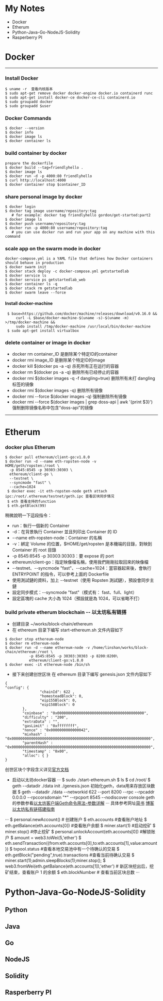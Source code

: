 # My Notes
 - Docker 
 - Etherum
 - Python-Java-Go-NodeJS-Solidity
 - Rasperberry PI

# Docker 
----
### Install Docker
```
$ uname -r  查看内核版本
$ sudo apt-get remove docker docker-engine docker.io containerd runc
$ sudo apt-get install docker-ce docker-ce-cli containerd.io
$ sudo groupadd docker
$ sudo groupadd $user
```

### Docker Commands
```
$ docker --version
$ docker info
$ docker image ls
$ docker container ls
```

### build container by docker
```
prepare the dockerfile
$ docker build --tag=friendlyhello .
$ docker image ls
$ docker run -d -p 4000:80 friendlyhello
$ curl http://localhost:4000
$ docker container stop $container_ID
```

### share personal image by docker
```
$ docker login
$ docker tag image username/repository:tag
   # for example: docker tag friendlyhello gordon/get-started:part2
$ docker image ls
$ docker push username/repository:tag
$ docker run -p 4000:80 username/repository:tag  
   # you can use docker run and run your app on any machine with this command
```

### scale app on the swarm mode in docker 
```
docker-compose.yml is a YAML file that defines how Docker containers should behave in production
$ docker swarm init
$ docker stack deploy -c docker-compose.yml getstartedlab
$ docker service ls
$ docker service ps getstartedlab_web
$ docker container ls -q
$ docker stack rm getstartedlab
$ docker swarm leave --force
```


#### Install docker-machine
```
 $ base=https://github.com/docker/machine/releases/download/v0.16.0 &&
     curl -L $base/docker-machine-$(uname -s)-$(uname -m) >/tmp/docker-machine &&
     sudo install /tmp/docker-machine /usr/local/bin/docker-machine
 $ sudo apt-get install virtualbox
```
### delete container or image in docker

- docker rm container_ID 是删除某个特定ID的container
- docker rmi image_ID 是删除某个特定ID的image
- docker kill $(docker ps -a -q) 杀死所有正在运行的容器
- docker rm $(docker ps -a -q)   删除所有已经停止的容器
- docker rmi $(docker images -q -f dangling=true)  删除所有未打 dangling 标签的镜像
- docker rmi $(docker images -q)   删除所有镜像
- docker rmi --force $(docker images -q) 强制删除所有镜像
- docker rmi --force $(docker images | grep doss-api | awk '{print $3}') 强制删除镜像名称中包含“doss-api”的镜像

----

# Etherum 

### docker plus Etherum
```
$ docker pull ethereum/client-go:v1.8.0
$ docker run -d --name eth-ropsten-node -v          HOME/geth/ropsten:/root \
  -p 8545:8545 -p 30303:30303 \
  ethereum/client-go \
  --testnet \
  --syncmode "fast" \
  --cache=1024
 $ docker exec -it eth-ropsten-node geth attach ipc:/root/.ethereum/testnet/geth.ipc 查看区块同步情况
 $ eth 查看支持的function
 $ eth.getBlock(99)
```
稍微說明一下這段指令：
- run：執行一個新的 Container
- -d：在背景執行 Container 並且列印出 Container 的 ID
- --name eth-ropsten-node：Container 的名稱
- -v：綁定 Volume 的位置，$HOME/get/ropsten 是本機端的目錄，對映到 Container 的 root 目錄
- -p 8545:8545 -p 30303:30303：要 expose 的 port
- ethereum/client-go：指定映像檔名稱，使用我們剛剛拉取回來的映像檔
- --testnet、--syncmode "fast"、--cache=1024：當容器起來後，會執行 ENTRYPOINT 的指令，可以參考上面的 Dockerfile
- 使用測試鏈的資料，加上 --testnet（使用 Ropsten 測試鏈），預設會同步主鏈
- 設定同步模式：--syncmode "fast"（模式有： fast、full、light）
- 設定區塊的 cache 大小為 1024（預設就是為 1024，可以省略不打）


### build private etherum blockchain -- 以太坊私有链搭

-  创建目录 ~/works/block-chain/ethereum
-  在 ethereum 目录下编写 start-ethereum.sh 文件内容如下
```
$ docker stop ethereum-node
$ docker rm ethereum-node
$ docker run -d --name ethereum-node -v /home/linshan/works/block-chain/ethereum:/root \
           -p 8545:8545 -p 30303:30303 -p 8200:8200\
           ethereum/client-go:v1.8.0
$ docker exec -it ethereum-node /bin/sh
```
- 接下来创建创世区块
    在 ethereum 目录下编写 genesis.json 文件内容如下
```
{
"config": {
                "chainId": 622 ,
                "homesteadBlock": 0,
                "eip155Block": 0,
                "eip158Block": 0
        },
        "coinbase" : "0x0000000000000000000000000000000000000000",
        "difficulty" : "200",
        "extraData" : "",
        "gasLimit" : "0xffffffff",
        "nonce" : "0x0000000000000042",
        "mixhash" : "0x0000000000000000000000000000000000000000000000000000000000000000",
        "parentHash" : "0x0000000000000000000000000000000000000000000000000000000000000000",
        "timestamp" : "0x00",
        "alloc": { }
}
```
创世区块个字段含义详见[官方文档](https://link.jianshu.com/?t=https%3A%2F%2Fgithub.com%2Fethereum%2Fgo-ethereum)

- 启动以太坊docker容器
···
$ sudo ./start-ethereum.sh
$ ls
$ cd /root/
$ geth --datadir ./data init ./genesis.json  初始化geth，data用来存放区块数据
$ geth --datadir ./data --networkid 622 --port 8200 --rpc  --rpcaddr 0.0.0.0  --rpccorsdomain "*" --rpcport 8545 --nodiscover console
   geth 的参数参看[以太坊客户端Geth命令用法-参数详解](https://link.jianshu.com/?t=https%3A%2F%2Fwww.cnblogs.com%2Ftinyxiong%2Fp%2F7918706.html)
···
具体参考网址[简书](https://www.jianshu.com/p/9b9d76cc58ff)
[博客](https://www.cnblogs.com/jackluo/p/8513880.html)
[以太坊私有链搭建指南](https://g2ex.github.io/2017/09/12/ethereum-guidance/)


···
$ personal.newAccount()  # 创建账户
$ eth.accounts      #查看账户地址
$ eth.getBalance(eth.accounts[0])  #查看账户余额
$ miner.start(1)        #启动挖矿
$ miner.stop()          #停止挖矿
$ personal.unlockAccount(eth.accounts[0]) #解锁账户
$ amount = web3.toWei(5,'ether')
$ eth.sendTransaction({from:eth.accounts[0],to:eth.accounts[1],value:amount})
$ txpool.status  #查看本地交易池中有一个待确认的交易
$ eth.getBlock("pending",true).transactions #查看当前待确认交易
$ miner.start(1);admin.sleepBlocks(1);miner.stop();
$ web3.fromWei(eth.getBalance(eth.accounts[1]),'ether')  # 新区块挖出后，挖矿结束，查看账户 1 的余额
$ eth.blockNumber  # 查看当前区块总数
···












# Python-Java-Go-NodeJS-Solidity 
## Python 
   
## Java

## Go

## NodeJS

## Solidity


## Rasperberry PI
